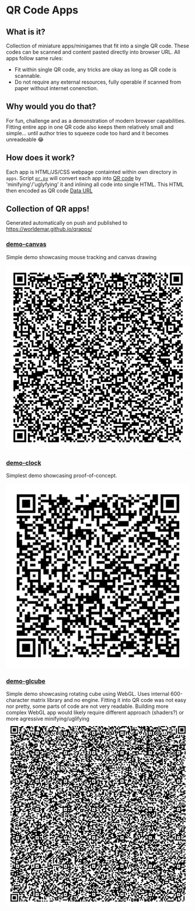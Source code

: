 # QR Code Apps

## What is it?
Collection of miniature apps/minigames that fit into a single QR code.
These codes can be scanned and content pasted directly into browser URL.
All apps follow same rules:

- Fit within single QR code, any tricks are okay as long as QR code is scannable.
- Do not require any external resources, fully operable if scanned from paper without internet conenction.

## Why would you do that?
For fun, challenge and as a demonstration of modern browser capabilities.
Fitting entire app in one QR code also keeps them relatively small and simple... until author tries to squeeze code too hard and it becomes unreadeable 😂

## How does it work?
Each app is HTML/JS/CSS webpage containted within own directory in `apps`. Script [`qr.py`](qr.py) will convert each app into [QR code](https://en.wikipedia.org/wiki/QR_code) by 'minifying'/'uglyfying' it and inlining all code into single HTML. This HTML then encoded as QR code [Data URL](https://en.wikipedia.org/wiki/Data_URI_scheme)

## Collection of QR apps!
Generated automatically on push and published to https://worldemar.github.io/qrapps/
### [demo-canvas](demo-canvas/minibundle.html)

Simple demo showcasing mouse tracking and canvas drawing

![demo-canvas](demo-canvas/qr.svg)

### [demo-clock](demo-clock/minibundle.html)

Simplest demo showcasing proof-of-concept.

![demo-clock](demo-clock/qr.svg)

### [demo-glcube](demo-glcube/minibundle.html)

Simple demo showcasing rotating cube using WebGL.
Uses internal 600-character matrix library and no engine.
Fitting it into QR code was not easy nor pretty, some parts of code are not very readable.
Building more complex WebGL app would likely require different approach (shaders?)
or more agressive minifying/uglifying
![demo-glcube](demo-glcube/qr.svg)

